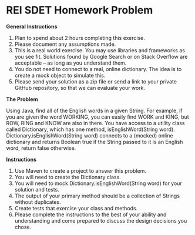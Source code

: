 # REI SDET Homework Problem

**General Instructions**

1. Plan to spend about 2 hours completing this exercise.
2. Please document any assumptions made.
3. This is a real world exercise. You may use libraries and frameworks as you see fit. Solutions
   found by Google Search or on Stack Overflow are acceptable – as long as you understand them.
4. You do not need to connect to a real, online dictionary. The idea is to create a mock object to
   simulate this.
5. Please send your solution as a zip file or send a link to your private GitHub repository, so that we
   can evaluate your work.

**The Problem**

Using Java, find all of the English words in a given String. For example, if you are given the word
WORKING, you can easily find WORK and KING, but ROW, RING and KNOW are also in there. You have
access to a utility class called Dictionary, which has one method, isEnglishWord(String word).
Dictionary.isEnglishWord(String word) connects to a (mocked) online dictionary and returns Boolean
true if the String passed to it is an English word, return false otherwise.


**Instructions**

1. Use Maven to create a project to answer this problem.
2. You will need to create the Dictionary class.
3. You will need to mock Dictionary.isEnglishWord(String word) for your solution and tests.
4. The output of your primary method should be a collection of Strings without duplicates.
5. Create tests that exercise your class and methods.
6. Please complete the instructions to the best of your ability and understanding and come
   prepared to discuss the design decisions you chose.